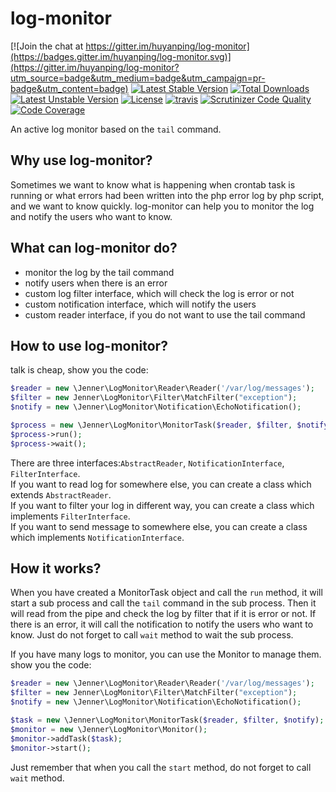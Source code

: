 log-monitor
===========
[![Join the chat at https://gitter.im/huyanping/log-monitor](https://badges.gitter.im/huyanping/log-monitor.svg)](https://gitter.im/huyanping/log-monitor?utm_source=badge&utm_medium=badge&utm_campaign=pr-badge&utm_content=badge)
[![Latest Stable Version](https://poser.pugx.org/jenner/log-monitor/v/stable)](https://packagist.org/packages/jenner/log-monitor) 
[![Total Downloads](https://poser.pugx.org/jenner/log-monitor/downloads)](https://packagist.org/packages/jenner/log-monitor) 
[![Latest Unstable Version](https://poser.pugx.org/jenner/log-monitor/v/unstable)](https://packagist.org/packages/jenner/log-monitor) 
[![License](https://poser.pugx.org/jenner/log-monitor/license)](https://packagist.org/packages/jenner/log-monitor) 
[![travis](https://travis-ci.org/huyanping/log-monitor.svg)](https://travis-ci.org/huyanping/log-monitor)
[![Scrutinizer Code Quality](https://scrutinizer-ci.com/g/huyanping/log-monitor/badges/quality-score.png?b=master)](https://scrutinizer-ci.com/g/huyanping/log-monitor/?branch=master)
[![Code Coverage](https://scrutinizer-ci.com/g/huyanping/log-monitor/badges/coverage.png?b=master)](https://scrutinizer-ci.com/g/huyanping/log-monitor/?branch=master)

An active log monitor based on the `tail` command.

Why use log-monitor?
-----------------
Sometimes we want to know what is happening when crontab task is running or
what errors had been written into the php error log by php script, and we want
to know quickly.
log-monitor can help you to monitor the log and notify the users who want to know.

What can log-monitor do?
--------------------
+ monitor the log by the tail command
+ notify users when there is an error
+ custom log filter interface, which will check the log is error or not
+ custom notification interface, which will notify the users
+ custom reader interface, if you do not want to use the tail command

How to use log-monitor?
-----------------------
talk is cheap, show you the code:
```php
$reader = new \Jenner\LogMonitor\Reader\Reader('/var/log/messages');
$filter = new Jenner\LogMonitor\Filter\MatchFilter("exception");
$notify = new \Jenner\LogMonitor\Notification\EchoNotification();

$process = new \Jenner\LogMonitor\MonitorTask($reader, $filter, $notify);
$process->run();
$process->wait();
```
There are three interfaces:`AbstractReader`, `NotificationInterface`, `FilterInterface`.  
If you want to read log for somewhere else, you can create a class which extends `AbstractReader`.  
If you want to filter your log in different way, you can create a class which implements `FilterInterface`.  
If you want to send message to somewhere else, you can create a class which implements `NotificationInterface`.  

How it works?
----------------------
When you have created a MonitorTask object and call the `run` method, 
it will start a sub process and call the `tail` command in the sub process. Then it will 
read from the pipe and check the log by filter that if it is error or not. If there is an
error, it will call the notification to notify the users who want to know.
Just do not forget to call `wait` method to wait the sub process.

If you have many logs to monitor, you can use the Monitor to manage them.
show you the code:
```php
$reader = new \Jenner\LogMonitor\Reader\Reader('/var/log/messages');
$filter = new Jenner\LogMonitor\Filter\MatchFilter("exception");
$notify = new \Jenner\LogMonitor\Notification\EchoNotification();

$task = new \Jenner\LogMonitor\MonitorTask($reader, $filter, $notify);
$monitor = new \Jenner\LogMonitor\Monitor();
$monitor->addTask($task);
$monitor->start();
```

Just remember that when you call the `start` method, do not forget to call `wait` method.